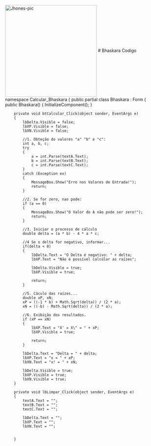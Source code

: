 <img align="center" alt="Jhones-pic" height="300" src="https://live.staticflickr.com/65535/51987414801_3e9e222bce_c.jpg">
# Bhaskara Codigo 
namespace Calcular_Bhaskara
{
    public partial class Bhaskara : Form
    {
        public Bhaskara()
        {
            InitializeComponent();
        }

        private void btCalcular_Click(object sender, EventArgs e)
        {
            lbDelta.Visible = false;
            lbXP.Visible = false;
            lbXN.Visible = false;

            //1. Obteção do valores "a" "b" e "c":
            int a, b, c;
            try
            {
                a = int.Parse(textA.Text);
                b = int.Parse(textB.Text);
                c = int.Parse(textC.Text);
            }
            catch (Exception ex)
            {
                MessageBox.Show("Erro nos Valores de Entrada!");
                return;
            }

            //2. Se for zero, nao pode:
            if (a == 0)
            {
                MessageBox.Show("O Valor do A não pode ser zero!");
                return;
            }

            //3. Iniciar o processo de cálculo
            double delta = (a * b) - 4 * a * c;

            //4 Se o delta for negativo, informar...
            if(delta < 0)
            {
                lbDelta.Text = "O Delta é negativo: " + delta;
                lbXP.Text = "Não é possível calcúlar as raízes";

                lbDelta.Visible = true;
                lbXP.Visible = true;

                return;
            }

            //5. Cáculo das raízes...
            double xP, xN;
            xP = ((-1 * b) + Math.Sqrt(delta)) / (2 * a);
            xN = ((-b) - Math.Sqrt(delta)) / (2 * a);

            //6. Exibição dos resultados.
            if (xP == xN)
            {
                lbXP.Text = "X' = X\" = " + xP;
                lbXP.Visible = true;

                return;
            }

            lbDelta.Text = "Delta = " + delta;
            lbXP.Text = "x = " + xP;
            lbXN.Text = "x² = " + xN;

            lbDelta.Visible = true;
            lbXP.Visible = true;
            lbXN.Visible = true;
        }

        private void lbLimpar_Click(object sender, EventArgs e)
        {
            textA.Text = "";
            textB.Text = "";
            textC.Text = "";

            lbDelta.Text = "";
            lbXP.Text = "";
            lbXN.Text = "";
            

        }
